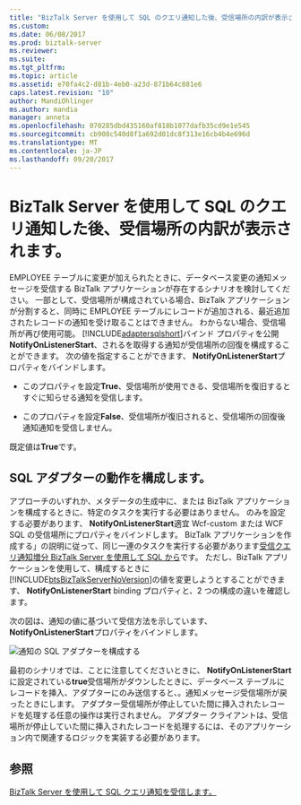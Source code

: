 ```yaml
---
title: "BizTalk Server を使用して SQL のクエリ通知した後、受信場所の内訳が表示される |Microsoft ドキュメント"
ms.custom: 
ms.date: 06/08/2017
ms.prod: biztalk-server
ms.reviewer: 
ms.suite: 
ms.tgt_pltfrm: 
ms.topic: article
ms.assetid: e70fa4c2-d81b-4eb0-a23d-871b64c881e6
caps.latest.revision: "10"
author: MandiOhlinger
ms.author: mandia
manager: anneta
ms.openlocfilehash: 070285dbd435160af818b1077dafb35cd9e1e545
ms.sourcegitcommit: cb908c540d8f1a692d01dc8f313e16cb4b4e696d
ms.translationtype: MT
ms.contentlocale: ja-JP
ms.lasthandoff: 09/20/2017
---
```

# <a name="receive-query-notifications-after-a-receive-location-breakdown-in-sql-using-biztalk-server"></a>BizTalk Server を使用して SQL のクエリ通知した後、受信場所の内訳が表示されます。
EMPLOYEE テーブルに変更が加えられたときに、データベース変更の通知メッセージを受信する BizTalk アプリケーションが存在するシナリオを検討してください。 一部として、受信場所が構成されている場合、BizTalk アプリケーションが分割すると、同時に EMPLOYEE テーブルにレコードが追加される、最近追加されたレコードの通知を受け取ることはできません。 わからない場合、受信場所が再び使用可能。 [!INCLUDE[adaptersqlshort](../../includes/adaptersqlshort-md.md)]バインド プロパティを公開**NotifyOnListenerStart**、されるを取得する通知が受信場所の回復を構成することができます。 次の値を指定することができます、 **NotifyOnListenerStart**プロパティをバインドします。  
  
-   このプロパティを設定**True**、受信場所が使用できる、受信場所を復旧するとすぐに知らせる通知を受信します。  
  
-   このプロパティを設定**False**、受信場所が復旧されると、受信場所の回復後通知通知を受信しません。  
  
 既定値は**True**です。  
  
## <a name="configuring-the-sql-adapter-behavior"></a>SQL アダプターの動作を構成します。  
 アプローチのいずれか、メタデータの生成中に、または BizTalk アプリケーションを構成するときに、特定のタスクを実行する必要はありません。 のみを設定する必要があります、 **NotifyOnListenerStart**適宜 Wcf-custom または WCF SQL の受信場所にプロパティをバインドします。 BizTalk アプリケーションを作成する」の説明に従って、同じ一連のタスクを実行する必要があります[受信クエリ通知増分 BizTalk Server を使用して SQL から](../../adapters-and-accelerators/adapter-sql/receive-query-notifications-incrementally-from-sql-using-biztalk-server.md)です。 ただし、BizTalk アプリケーションを使用して、構成するときに[!INCLUDE[btsBizTalkServerNoVersion](../../includes/btsbiztalkservernoversion-md.md)]の値を変更しようとすることができます、 **NotifyOnListenerStart** binding プロパティと、2 つの構成の違いを確認します。  
  
 次の図は、通知の値に基づいて受信方法を示しています、 **NotifyOnListenerStart**プロパティをバインドします。  
  
 ![通知の SQL アダプターを構成する](../../adapters-and-accelerators/adapter-oracle-database/media/4018300a-1a58-47da-ac9d-c77c13d7081d.gif "4018300a-1a58-47da-ac9d-c77c13d7081d")  
  
 最初のシナリオでは、ことに注意してくださいときに、 **NotifyOnListenerStart**に設定されている**true**受信場所がダウンしたときに、データベース テーブルにレコードを挿入、アダプターにのみ送信すると、。通知メッセージ受信場所が戻ったときにします。 アダプター受信場所が停止していた間に挿入されたレコードを処理する任意の操作は実行されません。 アダプター クライアントは、受信場所が停止していた間に挿入されたレコードを処理するには、そのアプリケーション内で関連するロジックを実装する必要があります。  
  
## <a name="see-also"></a>参照  
 [BizTalk Server を使用して SQL クエリ通知を受信します。](../../adapters-and-accelerators/adapter-sql/receive-sql-query-notifications-using-biztalk-server.md)